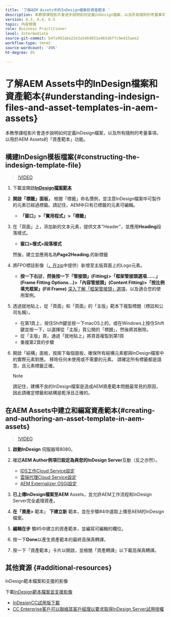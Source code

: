 ```yaml
---
title: '了解AEM Assets中的InDesign檔案和資產範本 '
description: 本教學課程影片會逐步說明如何定義InDesign檔案，以及所有隨附的考量事項，以用於AEM Assets的「資產範本」功能。
version: 6.3, 6.4, 6.5
topic: 內容管理
role: Business Practitioner
level: Intermediate
source-git-commit: b4fa992abe22e3a546d651e465d6ffc9e415aee2
workflow-type: tm+mt
source-wordcount: '496'
ht-degree: 0%

---
```



# 了解AEM Assets中的InDesign檔案和資產範本{#understanding-indesign-files-and-asset-templates-in-aem-assets}

本教學課程影片會逐步說明如何定義InDesign檔案，以及所有隨附的考量事項，以用於AEM Assets的「資產範本」功能。

## 構建InDesign模板檔案{#constructing-the-indesign-template-file}

>[!VIDEO](https://video.tv.adobe.com/v/19293/?quality=9&learn=on)

1. 下載並開啟&#x200B;[**InDesign檔案範本**](assets/asset-templates-tutorial-video--supporting-files.zip)
2. **開啟「標籤」面板，** 檢閱「標籤」命名慣例，並注意InDesign檔案中可製作的元素已經過標籤。請記住，AEM中只有已標籤的元素可編輯。

   * **「窗口」>「實用程式」>「標籤」**

3. 在「頁面」上，添加新的文本元素，提供文本&quot;Header&quot;，並應用&#x200B;**Heading**&#x200B;段落樣式。

   * **窗口>樣式>段落樣式**

   然後，建立並應用名為&#x200B;**Page2Heading.**&#x200B;的新標籤

4. 將FPO標誌影像（[，在zip](assets/asset-templates-tutorial-video--supporting-files.zip)中提供）新增至主版頁面上的Logo元素。

   * **按一下右**&#x200B;鍵，**然後按一下「管接頭」(Fitting)>「框架管接頭選項……」(Frame Fitting Options...)>「內容管接頭」(Content Fitting)>「按比例填充框架」(Fill Frame)**
   [深入了解「框架管接頭」選項](https://helpx.adobe.com/indesign/using/frames-objects.html#fitting_objects_to_frames)，以及適合您的使用案例。

5. 透過就地貼上，從「頁面」和「頁面」的「主版」範本下複製標題（標誌和公司名稱）。

   * 在第1頁上，按住Shift鍵並按一下macOS上的，或在Windows上按住Shift鍵並按一下，以選擇從「主版」頁公開的「標題」，然後將其刪除。
   * 從「主版」頁，通過「就地貼上」將頁首複製到第1頁
   * 重複第2頁的步驟

6. 開啟「結構」面板，按兩下每個面板，確保所有結構元素都與InDesign檔案中的實際元素對應。 移除任何未使用或不需要的元素。 請確定所有標籤都是語意，且元素標籤正確。

   >[!NOTE]
   >
   >請記住，建構不良的InDesign檔案是造成AEM資產範本問題最常見的原因，因此請確定標籤和結構是乾淨且正確的。

## 在AEM Assets中建立和編寫資產範本{#creating-and-authoring-an-asset-template-in-aem-assets}

>[!VIDEO](https://video.tv.adobe.com/v/19294/?quality=9&learn=on)

1. **啟動InDesign** 伺服器埠8080。
2. 確認&#x200B;**AEM Author例項已設定為與您的InDesign Server**&#x200B;互動（反之亦然）。

   * [IDS工作Cloud Service設定](http://localhost:4502/etc/cloudservices/proxy/ids.html)
   * [雲端代理Cloud Service設定](http://localhost:4502/etc/cloudservices/proxy.html)
   * [AEM Externalizer OSGi設定](http://localhost:4502/system/console/configMgr)

3. **已上傳InDesign檔案至AEM** Assets，並允許AEM工作流程和InDesign Server完全處理資產。
4. **在「資產>** 範本」 **下建立新** 範本，並在步驟#4中選取上傳至AEM的InDesign檔案。
5. **編輯在步** 驟#5中建立的資產範本，並編寫可編輯的欄位。
6. 按一下&#x200B;**Done**&#x200B;以產生資產範本的最終高保真轉譯。
7. 按一下「資產範本」卡片以開啟，並檢閱「資產轉譯」以下載高保真轉譯。

## 其他資源 {#additional-resources}

InDesign範本檔案和支援的影像

下載[InDesign範本檔案並支援影像](assets/asset-templates-tutorial-video--supporting-files-1.zip)

* [InDesignCC試用版下載](https://creative.adobe.com/products/download/indesign)
* [CC Enterprise客戶可以聯絡其客戶經理以要求取得InDesign Server試用授權](https://www.adobe.com/products/indesignserver/faq.html)
